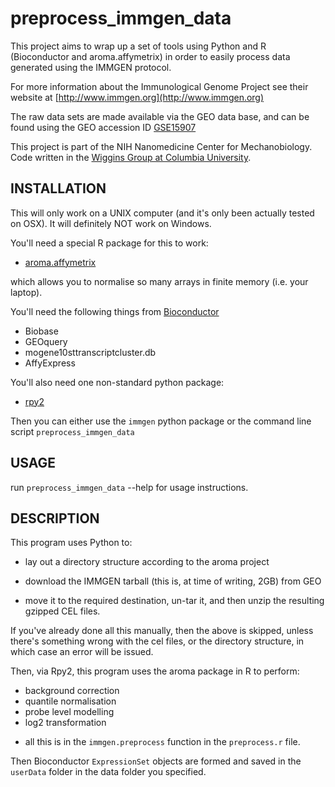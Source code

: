 # preprocess_immgen_data

This project aims to wrap up a set of tools using Python and R (Bioconductor and aroma.affymetrix) in order to easily process data generated using the IMMGEN protocol. 

For more information about the Immunological Genome Project see their website at [http://www.immgen.org](http://www.immgen.org)

The raw data sets are made available via the GEO data base, and can be found using the GEO accession ID [GSE15907]( http://www.ncbi.nlm.nih.gov/geo/query/acc.cgi?acc=GSE15907)

This project is part of the NIH Nanomedicine Center for Mechanobiology. Code written in the [Wiggins Group at Columbia University](http://www.columbia.edu/~chw2/).

## INSTALLATION

This will only work on a UNIX computer (and it's only been actually tested on OSX). It will definitely NOT work on Windows.

You'll need a special R package for this to work:

* [aroma.affymetrix](http://www.aroma-project.org/)

which allows you to normalise so many arrays in finite memory (i.e. your laptop).

You'll need the following things from [Bioconductor](http://www.bioconductor.org/)

* Biobase
* GEOquery
* mogene10sttranscriptcluster.db
* AffyExpress

You'll also need one non-standard python package:

* [rpy2](http://rpy.sourceforge.net/rpy2.html)

Then you can either use the `immgen` python package or the command line script `preprocess_immgen_data`

## USAGE

run `preprocess_immgen_data` --help for usage instructions.

## DESCRIPTION

This program uses Python to:
* lay out a directory structure according to the aroma project

* download the IMMGEN tarball (this is, at time of writing, 2GB) from GEO
* move it to the required destination, un-tar it, and then unzip the resulting gzipped CEL files. 

If you've already done all this manually, then the above is skipped, unless there's something wrong with the cel files, or the directory structure, in which case an error will be issued.

Then, via Rpy2, this program uses the aroma package in R to perform:

* background correction
* quantile normalisation
* probe level modelling
* log2 transformation

 - all this is in the `immgen.preprocess` function in the `preprocess.r` file.

Then Bioconductor `ExpressionSet` objects are formed and saved in the `userData` folder in the data folder you specified. 
